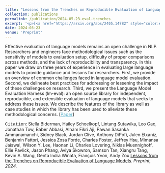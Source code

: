 ```yaml
---
title: "Lessons from the Trenches on Reproducible Evaluation of Language Models"
collection: publications
permalink: /publication/2024-05-23-eval-trenches
excerpt: '<p>[<a href="https://arxiv.org/abs/2405.14782" style="color:#51ADC8;">Paper</a>] - <a href="/publication/2024-05-23-eval-trenches" style="color:#51ADC8;">Abstract</a><br /><span style="font-family:Courier New">Citation</span>: Stella Biderman, Hailey Schoelkopf, Lintang Sutawika, Leo Gao, Jonathan Tow, Baber Abbasi, Alham Fikri Aji, Pawan Sasanka Ammanamanchi, Sidney Black, Jordan Clive, Anthony DiPofi, Julen Etxaniz, Benjamin Fattori, Jessica Zosa Forde, Charles Foster, Jeffrey Hsu, Mimansa Jaiswal, Wilson Y. Lee, Haonan Li, Charles Lovering, Niklas Muennighoff, Ellie Pavlick, Jason Phang, Aviya Skowron, Samson Tan, Xiangru Tang, Kevin A. Wang, Genta Indra Winata, François Yvon, Andy Zou <u>Lessons from the Trenches on Reproducible Evaluation of Language Models</u>. <i>Preprint, 2024.</i></p>'
date: 2024-05-23
venue: 'Preprint'
---
```


Effective evaluation of language models remains an open challenge in NLP. Researchers and engineers face methodological issues such as the sensitivity of models to evaluation setup, difficulty of proper comparisons across methods, and the lack of reproducibility and transparency. In this paper we draw on three years of experience in evaluating large language models to provide guidance and lessons for researchers. First, we provide an overview of common challenges faced in language model evaluation. Second, we delineate best practices for addressing or lessening the impact of these challenges on research. Third, we present the Language Model Evaluation Harness (lm-eval): an open source library for independent, reproducible, and extensible evaluation of language models that seeks to address these issues. We describe the features of the library as well as case studies in which the library has been used to alleviate these methodological concerns.
[<a href="https://arxiv.org/abs/2405.14782" style="color:#51ADC8;">Paper</a>]

<span style="font-family:Courier New">Citation</span>: Stella Biderman, Hailey Schoelkopf, Lintang Sutawika, Leo Gao, Jonathan Tow, Baber Abbasi, Alham Fikri Aji, Pawan Sasanka Ammanamanchi, Sidney Black, Jordan Clive, Anthony DiPofi, Julen Etxaniz, Benjamin Fattori, Jessica Zosa Forde, Charles Foster, Jeffrey Hsu, Mimansa Jaiswal, Wilson Y. Lee, Haonan Li, Charles Lovering, Niklas Muennighoff, Ellie Pavlick, Jason Phang, Aviya Skowron, Samson Tan, Xiangru Tang, Kevin A. Wang, Genta Indra Winata, François Yvon, Andy Zou <u>Lessons from the Trenches on Reproducible Evaluation of Language Models</u>. <i>Preprint, 2024.</i> 